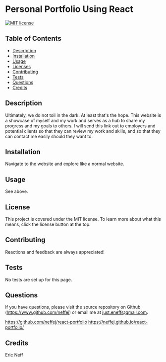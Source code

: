 # Personal Portfolio Using React

[![MIT license](https://img.shields.io/badge/License-MIT-blue.svg)](https://www.mit.edu/~amini/LICENSE.md)
## Table of Contents
* [Description](#description)
* [Installation](#installation)
* [Usage](#usage)
* [Licenses](#licenses)
* [Contributing](#contributing)
* [Tests](#tests)
* [Questions](#questions)
* [Credits](#credits)

## Description
Ultimately, we do not toil in the dark. At least that's the hope. This website is a showcase of myself and my work and serves as a hub to share my progress and my goals to others. I will send this link out to employers and potential clients so that they can review my work and skills, and so that they can contact me easily should they want to.

## Installation
Navigate to the website and explore like a normal website.

## Usage
See above.

## License 
This project is covered under the MIT license. To learn more about what this means, click the license button at the top. 

## Contributing
Reactions and feedback are always appreciated!

## Tests
No tests are set up for this page.

## Questions 
If you have questions, please visit the source repository on Github (https://www.github.com/neffej) or email me at just.eneff@gmail.com.

https://github.com/neffej/react-portfolio
https://neffej.github.io/react-portfolio/


## Credits
Eric Neff
